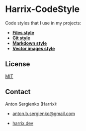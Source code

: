 # Harrix-CodeStyle

Code styles that I use in my projects:

- [**Files style**](https://github.com/Harrix/Harrix-CodeStyle/blob/main/code-styles/style__files.ru.md)
- [**Git style**](https://github.com/Harrix/Harrix-CodeStyle/blob/main/code-styles/style__git.md)
- [**Markdown style**](https://github.com/Harrix/Harrix-CodeStyle/blob/main/code-styles/style__markdown.md)
- [**Vector images style**](https://github.com/Harrix/Harrix-CodeStyle/blob/main/code-styles/style__vector-images.md)

## License

[MIT](https://github.com/Harrix/Harrix-CodeStyle/blob/master/LICENSE.md)

## Contact

Anton Sergienko (Harrix):

- [anton.b.sergienko@gmail.com](mailto:anton.b.sergienko@gmail.com)

- [harrix.dev](https://harrix.dev)

